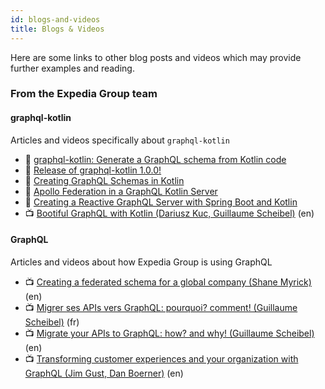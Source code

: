 ```yaml
---
id: blogs-and-videos
title: Blogs & Videos
---
```


Here are some links to other blog posts and videos which may provide further examples and reading.

### From the Expedia Group team

#### graphql-kotlin
Articles and videos specifically about `graphql-kotlin`

* 📝 [graphql-kotlin: Generate a GraphQL schema from Kotlin code](https://medium.com/expedia-group-tech/graphql-kotlin-generate-a-graphql-schema-from-kotlin-code-21d1dc2f6e27)
* 📝 [Release of graphql-kotlin 1.0.0!](https://medium.com/expedia-group-tech/release-of-graphql-kotlin-1-0-0-791ad85d3116)
* 📝 [Creating GraphQL Schemas in Kotlin](https://medium.com/expedia-group-tech/creating-graphql-schemas-in-kotlin-aaaac0ab0672)
* 📝 [Apollo Federation in a GraphQL Kotlin Server](https://medium.com/expedia-group-tech/apollo-federation-in-a-graphql-kotlin-server-115cea51607a)
* 📝 [Creating a Reactive GraphQL Server with Spring Boot and Kotlin](https://medium.com/expedia-group-tech/creating-a-reactive-graphql-server-with-spring-boot-and-kotlin-54aca7316470)
* 📺 [Bootiful GraphQL with Kotlin (Dariusz Kuc, Guillaume Scheibel)](https://www.youtube.com/watch?v=7YJyPXjLdug&amp;index=25) (en)

#### GraphQL
Articles and videos about how Expedia Group is using GraphQL

* 📺 [Creating a federated schema for a global company (Shane Myrick)](https://youtu.be/MuD3TAP0D9Y) (en)
* 📺 [Migrer ses APIs vers GraphQL: pourquoi? comment! (Guillaume Scheibel)](https://youtu.be/IRIkpvJo95s) (fr)
* 📺 [Migrate your APIs to GraphQL: how? and why! (Guillaume Scheibel)](https://youtu.be/IkPMpzQ-TRI) (en)
* 📺 [Transforming customer experiences and your organization with GraphQL (Jim Gust, Dan Boerner)](https://youtu.be/Jt-ZD4zj4Ow) (en)

